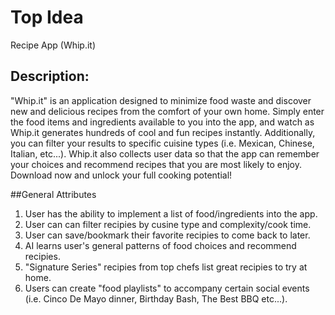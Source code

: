 # Top Idea
Recipe App (Whip.it)

## Description:
"Whip.it" is an application designed to minimize food waste and discover new and delicious recipes from the comfort of your own home. Simply enter the food items and ingredients available to you into the app, and watch as Whip.it generates hundreds of cool and fun recipes instantly. Additionally, you can filter your results to specific cuisine types (i.e. Mexican, Chinese, Italian, etc...). Whip.it also collects user data so that the app can remember your choices and recommend recipes that you are most likely to enjoy. 
Download now and unlock your full cooking potential!

##General Attributes
1. User has the ability to implement a list of food/ingredients into the app.
2. User can can filter recipies by cusine type and complexity/cook time. 
3. User can save/bookmark their favorite recipies to come back to later. 
4. AI learns user's general patterns of food choices and recommend recipies.
5. "Signature Series" recipies from top chefs list great recipies to try at home.
6. Users can create "food playlists" to accompany certain social events (i.e. Cinco De Mayo dinner, Birthday Bash, The Best BBQ etc...).

